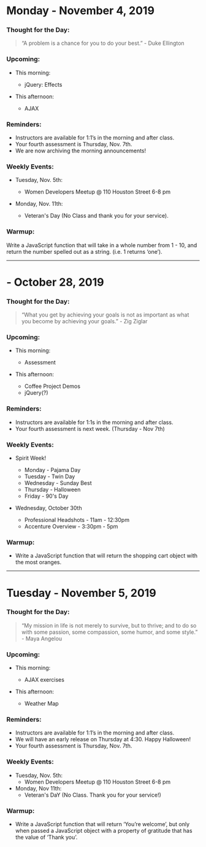  # Monday - November 4, 2019
 
 ### Thought for the Day:
 > “A problem is a chance for you to do your best.” - Duke Ellington
 
 ### Upcoming:
 - This morning:
     - jQuery: Effects

     
 - This afternoon:
     - AJAX

     
 ### Reminders: 
 - Instructors are available for 1:1’s in the morning and after class.
 - Your fourth assessment is Thursday, Nov. 7th.
 - We are now archiving the morning announcements!

 
 ### Weekly Events:
 - Tuesday, Nov. 5th:
     - Women Developers Meetup @ 110 Houston Street 6-8 pm
     
 - Monday, Nov. 11th:
     - Veteran's Day (No Class and thank you for your service).

     
 ### Warmup: 
Write a JavaScript function that will take in a whole number from 1 - 10, and return the number spelled out as a string. (i.e. 1 returns ‘one’).

***
#  - October 28, 2019

### Thought for the Day:
> “What you get by achieving your goals is not as important as what you 
become by achieving your goals.” - Zig Ziglar

### Upcoming:
- This morning:
    - Assessment
    
- This afternoon:
    - Coffee Project Demos
    - jQuery(?)
    
### Reminders: 
- Instructors are available for 1:1s in the morning and after class.
- Your fourth assessment is next week. (Thursday - Nov 7th)

### Weekly Events:
- Spirit Week!
    - Monday - Pajama Day
    - Tuesday - Twin Day
    - Wednesday - Sunday Best
    - Thursday - Halloween
    - Friday - 90's Day
    
- Wednesday, October 30th
    - Professional Headshots - 11am - 12:30pm
    - Accenture Overview - 3:30pm - 5pm
    
### Warmup: 
- Write a JavaScript function that will return the shopping cart object with the most oranges.

 ***
 
 # Tuesday - November 5, 2019
 
 ### Thought for the Day:
 > “My mission in life is not merely to survive, but to thrive; and to do so 
 with some passion, some compassion, some humor, and some style.” - Maya Angelou

 
 ### Upcoming:
 - This morning:
     - AJAX exercises

     
 - This afternoon:
     - Weather Map

     
 ### Reminders: 
 - Instructors are available for 1:1’s in the morning and after class.
 - We will have an early release on Thursday at 4:30. Happy Halloween!
 - Your fourth assessment is Thursday, Nov. 7th.

 
 ### Weekly Events:
 - Tuesday, Nov. 5th:
     - Women Developers Meetup @ 110 Houston Street 6-8 pm
 - Monday, Nov 11th:
    - Veteran's DaY (No Class. Thank you for your service!)

     
 ### Warmup: 
 - Write a JavaScript function that will return ‘You’re welcome’, but only 
 when passed a JavaScript object with a property of gratitude that has the value of ‘Thank you’.
 